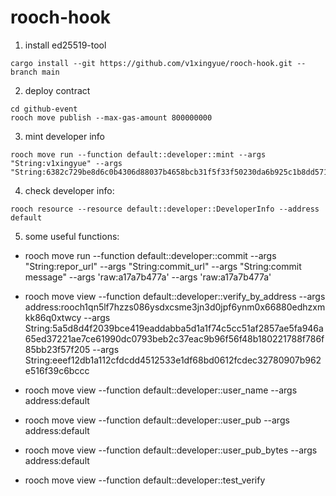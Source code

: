 # rooch-hook

1. install ed25519-tool

```shell
cargo install --git https://github.com/v1xingyue/rooch-hook.git --branch main
```

2. deploy contract

```shell
cd github-event
rooch move publish --max-gas-amount 800000000
```

3. mint developer info

```shell
rooch move run --function default::developer::mint --args "String:v1xingyue" --args "String:6382c729be8d6c0b4306d88037b4658bcb31f5f33f50230da6b925c1b8dd5719"
```

4. check developer info:

```shell
rooch resource --resource default::developer::DeveloperInfo --address default
```

5. some useful functions:

- rooch move run --function default::developer::commit --args "String:repor_url" --args "String:commit_url" --args "String:commit message" --args 'raw:a17a7b477a' --args 'raw:a17a7b477a'

- rooch move view --function default::developer::verify_by_address --args address:rooch1qn5lf7hzzs086ysdxcsme3jn3d0jpf6ynm0x66880edhzxmkk86q0xtwcy --args String:5a5d8d4f2039bce419eaddabba5d1a1f74c5cc51af2857ae5fa946a65ed37221ae7ce61990dc0793beb2c37eac9b96f56f48b180221788f786f85bb23f57f205 --args String:eeef12db1a112cfdcdd4512533e1df68bd0612fcdec32780907b962e516f39c6bccc

- rooch move view --function default::developer::user_name --args address:default
- rooch move view --function default::developer::user_pub --args address:default
- rooch move view --function default::developer::user_pub_bytes --args address:default
- rooch move view --function default::developer::test_verify
